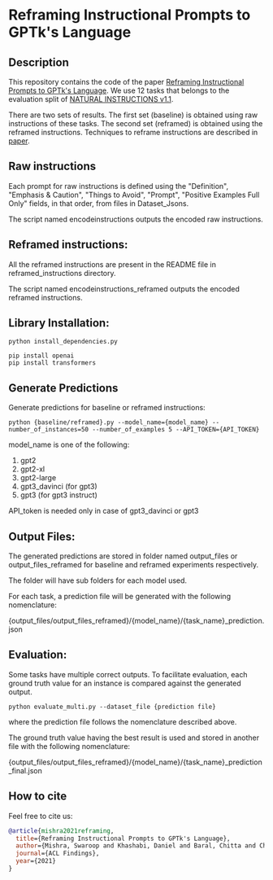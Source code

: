 # Reframing Instructional Prompts to GPTk's Language

## Description
This repository contains the code of the paper [Reframing Instructional Prompts to GPTk's Language](https://arxiv.org/pdf/2109.07830.pdf). We use 12 tasks that belongs to the evaluation split of [NATURAL INSTRUCTIONS v1.1](https://instructions.apps.allenai.org/). 

There are two sets of results. The first set (baseline) is obtained using raw instructions of these tasks. The second set (reframed) is obtained using the reframed instructions. Techniques to reframe instructions are described in [paper](https://arxiv.org/pdf/2109.07830.pdf). 

## Raw instructions

Each prompt for raw instructions is defined using the "Definition", "Emphasis & Caution", "Things to Avoid", "Prompt", "Positive Examples Full Only" fields, in that order, from files in Dataset_Jsons.

The script named encodeinstructions outputs the encoded raw instructions.

## Reframed instructions:

All the reframed instructions are present in the README file in reframed_instructions directory.

The script named encodeinstructions_reframed outputs the encoded reframed instructions. 

## Library Installation:
```
python install_dependencies.py

pip install openai
pip install transformers
```

## Generate Predictions
Generate predictions for baseline or reframed instructions:

```
python {baseline/reframed}.py --model_name={model_name} --number_of_instances=50 --number_of_examples 5 --API_TOKEN={API_TOKEN}
```

model_name is one of the following:

1) gpt2
2) gpt2-xl
3) gpt2-large
4) gpt3_davinci (for gpt3)
5) gpt3 (for gpt3 instruct)

API_token is needed only in case of gpt3_davinci or gpt3

## Output Files:

The generated predictions are stored in folder named output_files or output_files_reframed for baseline and reframed experiments respectively.

The folder will have sub folders for each model used. 

For each task, a prediction file will be generated with the following nomenclature:

{output_files/output_files_reframed}/{model_name}/{task_name}_prediction.json


## Evaluation:

Some tasks have multiple correct outputs. To facilitate evaluation, each ground truth value for an instance is compared against the generated output.
```
python evaluate_multi.py --dataset_file {prediction file}
```

where the prediction file follows the nomenclature described above.

The ground truth value having the best result is used and stored in another file with the following nomenclature:

{output_files/output_files_reframed}/{model_name}/{task_name}_prediction_final.json

## How to cite
Feel free to cite us: 
```bibtex
@article{mishra2021reframing,
  title={Reframing Instructional Prompts to GPTk's Language},
  author={Mishra, Swaroop and Khashabi, Daniel and Baral, Chitta and Choi, Yejin and Hajishirzi, Hannaneh},
  journal={ACL Findings},
  year={2021}
}
```



